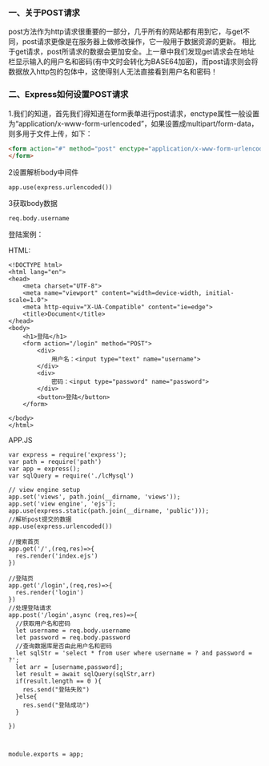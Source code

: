 ### 一、关于POST请求

post方法作为http请求很重要的一部分，几乎所有的网站都有用到它，与get不同，post请求更像是在服务器上做修改操作，它一般用于数据资源的更新。
相比于get请求，post所请求的数据会更加安全。上一章中我们发现get请求会在地址栏显示输入的用户名和密码(有中文时会转化为BASE64加密)，而post请求则会将数据放入http包的包体中，这使得别人无法直接看到用户名和密码！

### 二、Express如何设置POST请求

1.我们的知道，首先我们得知道在form表单进行post请求，enctype属性一般设置为“application/x-www-form-urlencoded”，如果设置成multipart/form-data，则多用于文件上传，如下：

```html
<form action="#" method="post" enctype="application/x-www-form-urlencoded">
</form>
```

2设置解析body中间件

```
app.use(express.urlencoded())
```

3获取body数据

```
req.body.username 
```



登陆案例：

HTML:

```
<!DOCTYPE html>
<html lang="en">
<head>
    <meta charset="UTF-8">
    <meta name="viewport" content="width=device-width, initial-scale=1.0">
    <meta http-equiv="X-UA-Compatible" content="ie=edge">
    <title>Document</title>
</head>
<body>
    <h1>登陆</h1>
    <form action="/login" method="POST">
        <div>
            用户名：<input type="text" name="username">
        </div>
        <div>
            密码：<input type="password" name="password">
        </div>
        <button>登陆</button>
    </form>
      
</body>
</html>
```

APP.JS

```
var express = require('express');
var path = require('path')
var app = express();
var sqlQuery = require('./lcMysql')

// view engine setup
app.set('views', path.join(__dirname, 'views'));
app.set('view engine', 'ejs');
app.use(express.static(path.join(__dirname, 'public')));
//解析post提交的数据
app.use(express.urlencoded())

//搜索首页
app.get('/',(req,res)=>{
  res.render('index.ejs')
})

//登陆页
app.get('/login',(req,res)=>{
  res.render('login')
})
//处理登陆请求
app.post('/login',async (req,res)=>{
  //获取用户名和密码
  let username = req.body.username 
  let password = req.body.password
  //查询数据库是否由此用户名和密码
  let sqlStr = 'select * from user where username = ? and password = ?';
  let arr = [username,password];
  let result = await sqlQuery(sqlStr,arr)
  if(result.length == 0 ){
    res.send("登陆失败")
  }else{
    res.send("登陆成功")
  }

})



module.exports = app;

```


